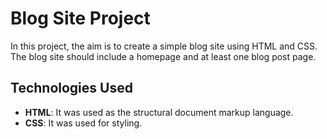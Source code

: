 # Blog Site Project

In this project, the aim is to create a simple blog site using HTML and CSS. The blog site should include a homepage and at least one blog post page.



## Technologies Used

- **HTML**: It was used as the structural document markup language.
- **CSS**: It was used for styling.


